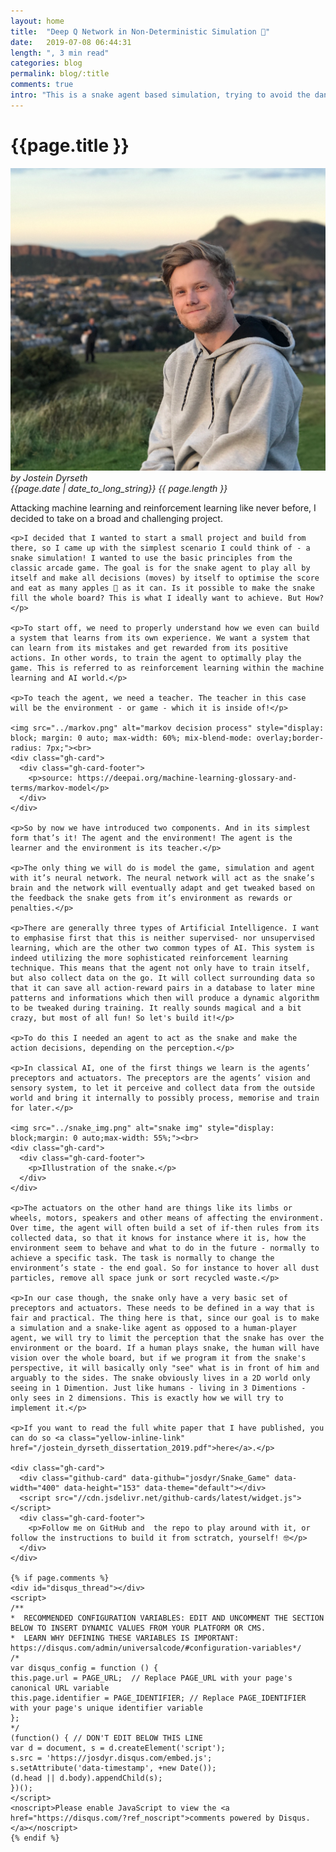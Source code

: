 ```yaml
---
layout: home
title:  "Deep Q Network in Non-Deterministic Simulation 🐍"
date:   2019-07-08 06:44:31
length: ", 3 min read"
categories: blog
permalink: blog/:title
comments: true
intro: "This is a snake agent based simulation, trying to avoid the dangers of colliding into itself or the walls while trying to get the highest possible score from eating apples."
---
```

<div class="container">
  <div class="blog-entry">
    <div id="jumbotrone">
      <h1>{{page.title }}</h1>
      <div class="blog-metadata">
        <div class="portrait">
          <img id="min-portrait" src="../IMG_1193.png" alt="">
        </div>
        <div class="blog-metadata-text">
          <i>by Jostein Dyrseth</i><br>
          <i>{{page.date | date_to_long_string}}</i>
          <i>{{ page.length }}</i>
        </div>
      </div>
    </div>
    <p>Attacking machine learning and reinforcement learning like never before, I decided to take on a broad and challenging project.</p>

    <p>I decided that I wanted to start a small project and build from there, so I came up with the simplest scenario I could think of - a snake simulation! I wanted to use the basic principles from the classic arcade game. The goal is for the snake agent to play all by itself and make all decisions (moves) by itself to optimise the score and eat as many apples 🍎 as it can. Is it possible to make the snake fill the whole board? This is what I ideally want to achieve. But How?</p>

    <p>To start off, we need to properly understand how we even can build a system that learns from its own experience. We want a system that can learn from its mistakes and get rewarded from its positive actions. In other words, to train the agent to optimally play the game. This is referred to as reinforcement learning within the machine learning and AI world.</p>

    <p>To teach the agent, we need a teacher. The teacher in this case will be the environment - or game - which it is inside of!</p>

    <img src="../markov.png" alt="markov decision process" style="display: block; margin: 0 auto; max-width: 60%; mix-blend-mode: overlay;border-radius: 7px;"><br>
    <div class="gh-card">
      <div class="gh-card-footer">
        <p>source: https://deepai.org/machine-learning-glossary-and-terms/markov-model</p>
      </div>
    </div>

    <p>So by now we have introduced two components. And in its simplest form that’s it! The agent and the environment! The agent is the learner and the environment is its teacher.</p>

    <p>The only thing we will do is model the game, simulation and agent with it’s neural network. The neural network will act as the snake’s brain and the network will eventually adapt and get tweaked based on the feedback the snake gets from it’s environment as rewards or penalties.</p>

    <p>There are generally three types of Artificial Intelligence. I want to emphasise first that this is neither supervised- nor unsupervised learning, which are the other two common types of AI. This system is indeed utilizing the more sophisticated reinforcement learning technique. This means that the agent not only have to train itself, but also collect data on the go. It will collect surrounding data so that it can save all action-reward pairs in a database to later mine patterns and informations which then will produce a dynamic algorithm to be tweaked during training. It really sounds magical and a bit crazy, but most of all fun! So let's build it!</p>

    <p>To do this I needed an agent to act as the snake and make the action decisions, depending on the perception.</p>

    <p>In classical AI, one of the first things we learn is the agents’ preceptors and actuators. The preceptors are the agents’ vision and sensory system, to let it perceive and collect data from the outside world and bring it internally to possibly process, memorise and train for later.</p>

    <img src="../snake_img.png" alt="snake img" style="display: block;margin: 0 auto;max-width: 55%;"><br>
    <div class="gh-card">
      <div class="gh-card-footer">
        <p>Illustration of the snake.</p>
      </div>
    </div>

    <p>The actuators on the other hand are things like its limbs or wheels, motors, speakers and other means of affecting the environment. Over time, the agent will often build a set of if-then rules from its collected data, so that it knows for instance where it is, how the environment seem to behave and what to do in the future - normally to achieve a specific task. The task is normally to change the environment’s state - the end goal. So for instance to hover all dust particles, remove all space junk or sort recycled waste.</p>

    <p>In our case though, the snake only have a very basic set of preceptors and actuators. These needs to be defined in a way that is fair and practical. The thing here is that, since our goal is to make a simulation and a snake-like agent as opposed to a human-player agent, we will try to limit the perception that the snake has over the environment or the board. If a human plays snake, the human will have vision over the whole board, but if we program it from the snake's perspective, it will basically only "see" what is in front of him and arguably to the sides. The snake obviously lives in a 2D world only seeing in 1 Dimention. Just like humans - living in 3 Dimentions - only sees in 2 dimensions. This is exactly how we will try to implement it.</p>

    <p>If you want to read the full white paper that I have published, you can do so <a class="yellow-inline-link" href="/jostein_dyrseth_dissertation_2019.pdf">here</a>.</p>

    <div class="gh-card">
      <div class="github-card" data-github="josdyr/Snake_Game" data-width="400" data-height="153" data-theme="default"></div>
      <script src="//cdn.jsdelivr.net/github-cards/latest/widget.js"></script>
      <div class="gh-card-footer">
        <p>Follow me on GitHub and  the repo to play around with it, or follow the instructions to build it from sctratch, yourself! 🤓</p>
      </div>
    </div>

    {% if page.comments %}
    <div id="disqus_thread"></div>
    <script>
    /**
    *  RECOMMENDED CONFIGURATION VARIABLES: EDIT AND UNCOMMENT THE SECTION BELOW TO INSERT DYNAMIC VALUES FROM YOUR PLATFORM OR CMS.
    *  LEARN WHY DEFINING THESE VARIABLES IS IMPORTANT: https://disqus.com/admin/universalcode/#configuration-variables*/
    /*
    var disqus_config = function () {
    this.page.url = PAGE_URL;  // Replace PAGE_URL with your page's canonical URL variable
    this.page.identifier = PAGE_IDENTIFIER; // Replace PAGE_IDENTIFIER with your page's unique identifier variable
    };
    */
    (function() { // DON'T EDIT BELOW THIS LINE
    var d = document, s = d.createElement('script');
    s.src = 'https://josdyr.disqus.com/embed.js';
    s.setAttribute('data-timestamp', +new Date());
    (d.head || d.body).appendChild(s);
    })();
    </script>
    <noscript>Please enable JavaScript to view the <a href="https://disqus.com/?ref_noscript">comments powered by Disqus.</a></noscript>
    {% endif %}
  </div>
</div>
